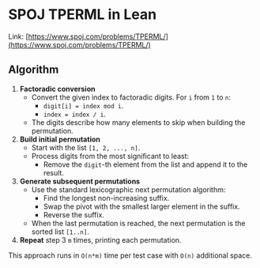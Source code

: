 # SPOJ TPERML in Lean

Link: [https://www.spoj.com/problems/TPERML/](https://www.spoj.com/problems/TPERML/)

## Algorithm
1. **Factoradic conversion**
   - Convert the given index to factoradic digits. For `i` from `1` to `n`:
     - `digit[i] = index mod i`.
     - `index = index / i`.
   - The digits describe how many elements to skip when building the permutation.
2. **Build initial permutation**
   - Start with the list `[1, 2, ..., n]`.
   - Process digits from the most significant to least:
     - Remove the `digit`-th element from the list and append it to the result.
3. **Generate subsequent permutations**
   - Use the standard lexicographic next permutation algorithm:
     - Find the longest non-increasing suffix.
     - Swap the pivot with the smallest larger element in the suffix.
     - Reverse the suffix.
   - When the last permutation is reached, the next permutation is the sorted list `[1..n]`.
4. **Repeat** step 3 `m` times, printing each permutation.

This approach runs in `O(n*m)` time per test case with `O(n)` additional space.
